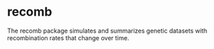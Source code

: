 # recomb
The recomb package simulates and summarizes genetic datasets with recombination rates that change over time.
